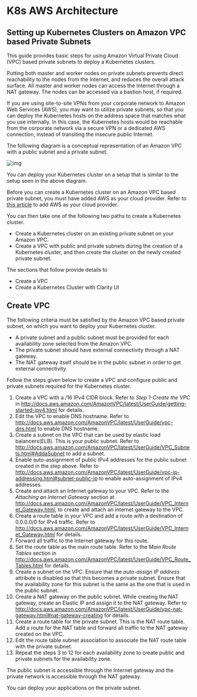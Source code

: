 # **K8s AWS Architecture**



## Setting up Kubernetes Clusters on Amazon VPC based Private Subnets

This guide provides basic steps for using Amazon Virtual Private Cloud (VPC) based private subnets to deploy a Kubernetes clusters.

Putting both master and worker nodes on private subnets prevents direct reachability to the nodes from the Internet, and reduces the overall attack surface. All master and worker nodes can access the Internet through a NAT gateway. The nodes can be accessed via a bastion host, if required.

If you are using site-to-site VPNs from your corporate network to Amazon Web Services (AWS), you may want to utilize private subnets, so that you can deploy the Kubernetes hosts on the address space that matches what you use internally. In this case, the Kubernetes hosts would be reachable from the corporate network via a secure VPN or a dedicated AWS connection, instead of transiting the insecure public Internet.

The following diagram is a conceptual representation of an Amazon VPC with a public subnet and a private subnet.

![img](https://docs.platform9.com/assets/aws_pvt_subnet_concept_diagram-3.png)

You can deploy your Kubernetes cluster on a setup that is similar to the setup seen in the above diagram.

Before you can create a Kubernetes cluster on an Amazon VPC based private subnet, you must have added AWS as your cloud provider. Refer to [this article](https://docs.platform9.com/support/add-amazon-aws-cloud-provider-managed-kubernetes/) to add AWS as your cloud provider.

You can then take one of the following two paths to create a Kubernetes cluster.

- Create a Kubernetes cluster on an existing private subnet on your Amazon VPC.
- Create a VPC with public and private subnets during the creation of a Kubernetes cluster, and then create the cluster on the newly created private subnet.

The sections that follow provide details to

- Create a VPC
- Create a Kubernetes Cluster with Clarity UI

## Create VPC

The following criteria must be satisfied by the Amazon VPC based private subnet, on which you want to deploy your Kubernetes cluster.

- A private subnet and a public subnet must be provided for each availability zone selected from the Amazon VPC.
- The private subnet should have external connectivity through a NAT gateway.
- The NAT gateway itself should be in the public subnet in order to get external connectivity.

Follow the steps given below to create a VPC and configure public and private subnets required for the Kubernetes cluster.

1. Create a VPC with a /16 IPv4 CIDR block. Refer to *Step 1-Create the VPC* in <http://docs.aws.amazon.com/AmazonVPC/latest/UserGuide/getting-started-ipv4.html> for details.
2. Edit the VPC to enable DNS hostname. Refer to <http://docs.aws.amazon.com/AmazonVPC/latest/UserGuide/vpc-dns.html> to enable DNS hostname.
3. Create a subnet on the VPC that can be used by elastic load balancers(ELB). This is your public subnet. Refer to <http://docs.aws.amazon.com/AmazonVPC/latest/UserGuide/VPC_Subnets.html#AddaSubnet> to add a subnet.
4. Enable auto-assignment of public IPv4 addresses for the public subnet created in the step above. Refer to <http://docs.aws.amazon.com/AmazonVPC/latest/UserGuide/vpc-ip-addressing.html#subnet-public-ip> to enable auto-assignment of IPv4 addresses.
5. Create and attach an Internet gateway to your VPC. Refer to the *Attaching an Internet Gateway* section at <http://docs.aws.amazon.com/AmazonVPC/latest/UserGuide/VPC_Internet_Gateway.html>, to create and attach an internet gateway to the VPC.
6. Create a route table in your VPC and add a route with a destination of 0.0.0.0/0 for IPv4 traffic. Refer to <http://docs.aws.amazon.com/AmazonVPC/latest/UserGuide/VPC_Internet_Gateway.html> for details.
7. Forward all traffic to the Internet gateway for this route.
8. Set the route table as the main route table. Refer to the *Main Route Tables* section in <http://docs.aws.amazon.com/AmazonVPC/latest/UserGuide/VPC_Route_Tables.html> for details.
9. Create a  subnet on the VPC.  Ensure that the *auto-assign IP address* attribute is disabled so that this becomes a private subnet. Ensure that the availability zone for this subnet is the same as the one that is used in the public subnet.
10. Create a NAT gateway on the public subnet. While creating the NAT gateway, create an Elastic IP and assign it to the NAT gateway. Refer to <http://docs.aws.amazon.com/AmazonVPC/latest/UserGuide/vpc-nat-gateway.html#nat-gateway-creating> for details.
11. Create a route table for the private subnet. This is the NAT route table. Add a route for the NAT table and forward all traffic to the NAT gateway created on the VPC.
12. Edit the route table subnet association to associate the NAT route table with the private subnet.
13. Repeat the steps 3 to 12 for each availability zone to create public and private subnets for the availability zone.

The public subnet is accessible through the Internet gateway and the private network is accessible through the NAT gateway.

You can deploy your applications on the private subnet.